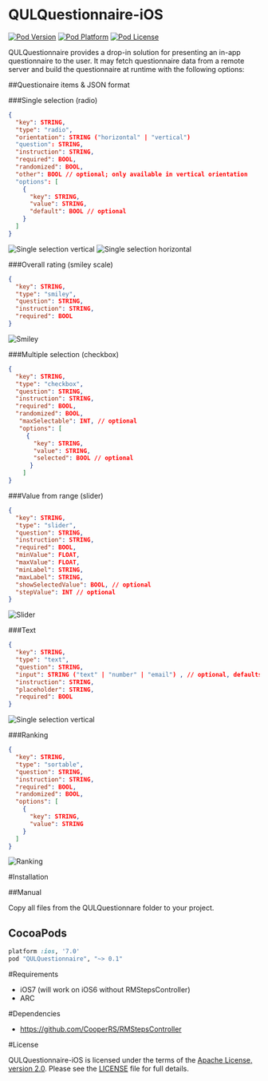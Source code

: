# QULQuestionnaire-iOS

[![Pod Version](http://img.shields.io/cocoapods/v/QULQuestionnaire.svg?style=flat)](http://cocoadocs.org/docsets/QULQuestionnaire/)
[![Pod Platform](http://img.shields.io/cocoapods/p/QULQuestionnaire.svg?style=flat)](http://cocoadocs.org/docsets/QULQuestionnaire/)
[![Pod License](http://img.shields.io/cocoapods/l/QULQuestionnaire.svg?style=flat)](https://www.apache.org/licenses/LICENSE-2.0.html)

QULQuestionnaire provides a drop-in solution for presenting an in-app questionnaire to the user. It may fetch questionnaire data from a remote server and build the questionnaire at runtime with the following options:


##Questionaire items & JSON format


###Single selection (radio)
```json
{
  "key": STRING,
  "type": "radio",
  "orientation": STRING ("horizontal" | "vertical") 
  "question": STRING,        
  "instruction": STRING,
  "required": BOOL,
  "randomized": BOOL,
  "other": BOOL // optional; only available in vertical orientation
  "options": [
    {
      "key": STRING,
      "value": STRING,
      "default": BOOL // optional
    }
  ]
}
```
![Single selection vertical](QULQuestionnaire-Demo/Screenshots/SingleSelectionVertical.png)
![Single selection horizontal](QULQuestionnaire-Demo/Screenshots/SingleSelectionHorizontal.png)

###Overall rating (smiley scale)
```json
{
  "key": STRING,
  "type": "smiley",
  "question": STRING,
  "instruction": STRING, 
  "required": BOOL
}
```
![Smiley](QULQuestionnaire-Demo/Screenshots/Smiley.png)

###Multiple selection (checkbox)
```json
{
  "key": STRING,
  "type": "checkbox",
  "question": STRING,
  "instruction": STRING,    
  "required": BOOL,
  "randomized": BOOL,
   "maxSelectable": INT, // optional
   "options": [
     {
       "key": STRING,
       "value": STRING,
       "selected": BOOL // optional
      }
    ]
}
```

###Value from range (slider)
```json
{
  "key": STRING,
  "type": "slider",
  "question": STRING,
  "instruction": STRING,
  "required": BOOL,
  "minValue": FLOAT,
  "maxValue": FLOAT,
  "minLabel": STRING,
  "maxLabel": STRING,
  "showSelectedValue": BOOL, // optional
  "stepValue": INT // optional
}
```
![Slider](QULQuestionnaire-Demo/Screenshots/Slider.png)

###Text
```json
{
  "key": STRING,
  "type": "text",
  "question": STRING,
  "input": STRING ("text" | "number" | "email") , // optional, defaults to text
  "instruction": STRING,
  "placeholder": STRING,
  "required": BOOL
}
```
![Single selection vertical](QULQuestionnaire-Demo/Screenshots/Text.png)

###Ranking
```json
{
  "key": STRING,
  "type": "sortable",
  "question": STRING,    
  "instruction": STRING,
  "required": BOOL,
  "randomized": BOOL,
  "options": [
    {
      "key": STRING,
      "value": STRING
    }
  ]
}
```
![Ranking](QULQuestionnaire-Demo/Screenshots/Ranking.png)

#Installation

##Manual

Copy all files from the QULQuestionnare folder to your project.

## CocoaPods

```ruby
platform :ios, '7.0'
pod "QULQuestionnaire", "~> 0.1"
```

#Requirements
* iOS7 (will work on iOS6 without RMStepsController)
* ARC

#Dependencies
* https://github.com/CooperRS/RMStepsController

#License

QULQuestionnaire-iOS is licensed under the terms of the [Apache License, version 2.0](http://www.apache.org/licenses/LICENSE-2.0.html). Please see the [LICENSE](LICENSE) file for full details.
